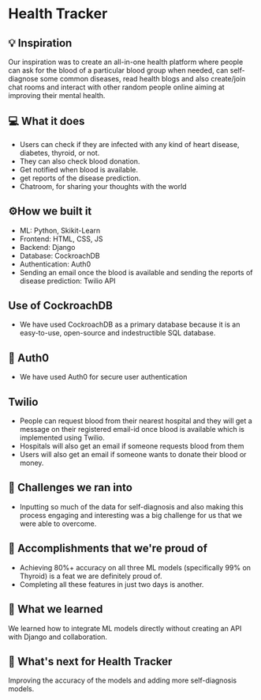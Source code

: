# Health Tracker

## 💡 Inspiration
Our inspiration was to create an all-in-one health platform where people can ask for the blood of a particular blood group when needed, can self-diagnose some common diseases, read health blogs and also create/join chat rooms and interact with other random people online aiming at improving their mental health.

## 💻 What it does
- Users can check if they are infected with any kind of heart disease, diabetes, thyroid, or not. 
- They can also check blood donation.
- Get notified when blood is available.
- get reports of the disease prediction.
- Chatroom, for sharing your thoughts with the world

## ⚙️How we built it

- ML: Python, Skikit-Learn
- Frontend: HTML, CSS, JS
- Backend: Django
- Database: CockroachDB
- Authentication: Auth0
- Sending an email once the blood is available and sending the reports of disease prediction: Twilio API

## Use of CockroachDB

- We have used CockroachDB as a primary database because it is an easy-to-use, open-source and indestructible SQL database.

## 🔑 Auth0

- We have used Auth0 for secure user authentication

## Twilio

- People can request blood from their nearest hospital and they will get a message on their registered email-id once blood is available which is implemented using Twilio.
- Hospitals will also get an email if someone requests blood from them
- Users will also get an email if someone wants to donate their blood or money.

## 🧠 Challenges we ran into

- Inputting so much of the data for self-diagnosis and also making this process engaging and interesting was a big challenge for us that we were able to overcome.

## 🏅 Accomplishments that we're proud of

- Achieving 80%+ accuracy on all three ML models (specifically 99% on Thyroid) is a feat we are definitely proud of.
- Completing all these features in just two days is another.

## 📖 What we learned

We learned how to integrate ML models directly without creating an API with Django and collaboration.

## 🚀 What's next for Health Tracker

Improving the accuracy of the models and adding more self-diagnosis models.
